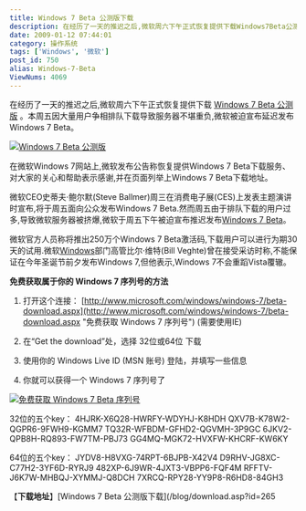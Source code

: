 ```yaml
---
title: Windows 7 Beta 公测版下载
description: 在经历了一天的推迟之后,微软周六下午正式恢复提供下载Windows7Beta公测版。本周五因大量用户争相排队下载导致服务器不堪重负,微软被迫宣布延迟发布Windows7Beta。在微软Windows7网站上,微软发布公告称恢复提供Windows7Beta下载服务、对大家的关心和帮助表示感谢,并在页面列举上Windows7Beta下载地址。微软CEO史蒂夫·鲍尔默(SteveBallmer)周三在消费电子展(CES)上发表主题演讲时宣布,将于周五面向公众发布Windows7Beta.然而周五由于排队下载的用户过多,导致微软服务器被挤爆,微软于周五下午被迫宣布推迟发布Windows7Beta。
date: 2009-01-12 07:44:01
category: 操作系统
tags: ['Windows', '微软']
post_id: 750
alias: Windows-7-Beta
ViewNums: 4069
---
```


在经历了一天的推迟之后,微软周六下午正式恢复提供下载 [Windows 7 Beta 公测版](/blog/windows-7-beta) 。本周五因大量用户争相排队下载导致服务器不堪重负,微软被迫宣布延迟发布Windows 7 Beta。

[![Windows 7 Beta 公测版](http://img.cnbeta.com/newsimg/090111/0929410853205633.jpg)](/blog/windows-7-beta)

在微软Windows 7网站上,微软发布公告称恢复提供Windows 7 Beta下载服务、对大家的关心和帮助表示感谢,并在页面列举上Windows 7 Beta下载地址。

微软CEO史蒂夫·鲍尔默(Steve Ballmer)周三在消费电子展(CES)上发表主题演讲时宣布,将于周五面向公众发布Windows 7 Beta.然而周五由于排队下载的用户过多,导致微软服务器被挤爆,微软于周五下午被迫宣布推迟发布[Windows 7 Beta](/blog/windows-7-beta)。

微软官方人员称将推出250万个Windows 7 Beta激活码,下载用户可以进行为期30天的试用.微软[Windows](/blog/deepin-ghost-xp-sp3-v90-iso)部门高管比尔·维特(Bill Veghte)曾在接受采访时称,不能保证在今年圣诞节前夕发布Windows 7,但他表示,Windows 7不会重蹈Vista覆辙。

**免费获取属于你的 Windows 7 序列号的方法**

1. 打开这个连接： [http://www.microsoft.com/windows/windows-7/beta-download.aspx](http://www.microsoft.com/windows/windows-7/beta-download.aspx "免费获取 Windows 7 序列号") (需要使用IE)

2. 在“Get the download”处，选择 32位或64位 下载

3. 使用你的 Windows Live ID (MSN 账号) 登陆，并填写一些信息

4. 你就可以获得一个 Windows 7 序列号了

[![免费获取 Windows 7 Beta 序列号](http://img.cnbeta.com/newsimg/090111/08161211715075207.png)](/blog/windows-7-beta)

32位的五个key：
4HJRK-X6Q28-HWRFY-WDYHJ-K8HDH
QXV7B-K78W2-QGPR6-9FWH9-KGMM7
TQ32R-WFBDM-GFHD2-QGVMH-3P9GC
6JKV2-QPB8H-RQ893-FW7TM-PBJ73
GG4MQ-MGK72-HVXFW-KHCRF-KW6KY

64位的五个key：
JYDV8-H8VXG-74RPT-6BJPB-X42V4
D9RHV-JG8XC-C77H2-3YF6D-RYRJ9
482XP-6J9WR-4JXT3-VBPP6-FQF4M
RFFTV-J6K7W-MHBQJ-XYMMJ-Q8DCH
7XRCQ-RPY28-YY9P8-R6HD8-84GH3

【**下载地址**】[Windows 7 Beta 公测版下载](/blog/download.asp?id=265

